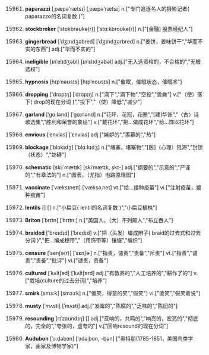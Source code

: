 15961. **paparazzi**
[ˌpæpə'rætsɪ]  [ˌpæpə'rætsɪ]
n.["专门追逐名人的摄影记者( paparazzo的名词复数 )"]  

15962. **stockbroker**
[ˈstɒkbrəʊkə(r)]  [ˈstɑ:kbroʊkə(r)]
n.["[金融] 股票经纪人"]  

15963. **gingerbread**
[ˈdʒɪndʒəbred]  [ˈdʒɪndʒərbred]
n.["姜饼，姜味饼干","华而不实的东西"]  adj.["华而不实的"]  

15964. **ineligible**
[ɪnˈelɪdʒəbl]  [ɪnˈɛlɪdʒəbəl]
adj.["无入选资格的，不合格的","无被选权"]  

15965. **hypnosis**
[hɪpˈnəʊsɪs]  [hɪpˈnoʊsɪs]
n.["催眠，催眠状态，催眠术"]  

15966. **dropping**
['drɒpɪŋ]  [ˈdrɑpɪŋ]
n.["滴下","滴下物","空投","兽粪"]  v.["（使）落下( drop的现在分词 )","投下","（使）降低","减少"]  

15967. **garland**
[ˈgɑ:lənd]  [ˈgɑ:rlənd]
n.["花环，花冠，花圈","[建]华饰","〈古〉诗歌选集","胜利和荣誉的象征"]  v.["戴花环","把…做成花环","给…饰以花环"]  

15968. **envious**
[ˈenviəs]  [ˈɛnviəs]
adj.["嫉妒的","羡慕的","热"]  

15969. **blockage**
[ˈblɒkɪdʒ]  [ˈblɑ:kɪdʒ]
n.["堵塞，堵塞物","[医]（心理）阻滞","封锁（状态）","妨碍"]  

15970. **schematic**
[ski:ˈmætɪk]  [skiˈmætɪk, skɪ-]
adj.["纲要的","示意的","严谨的","有章法的"]  n.["图表，（尤指）电路原理图"]  

15971. **vaccinate**
[ˈvæksɪneɪt]  [ˈvæksəˌnet]
vt.["给…接种疫苗"]  vi.["注射疫苗，接种疫苗"]  

15972. **lentils**
[]  []
n.["小扁豆( lentil的名词复数 )","小扁豆植株"]  

15973. **Briton**
[ˈbrɪtn]  [ˈbrɪtn:]
n.["英国人，（大）不列颠人","布立吞人"]  

15974. **braided**
['breɪdɪd]  [ˈbredɪd]
v.["把（头发）编成辫子( braid的过去式和过去分词 )","把…编成穗带","（用饰带等）镶缀","编织"]  

15975. **censure**
[ˈsenʃə(r)]  [ˈsɛnʃɚ]
n.["指责，谴责","责备","斥责"]  vt.["指责","谴责","责备","批评"]  vi.["谴责，责备"]  

15976. **cultured**
[ˈkʌltʃəd]  [ˈkʌltʃərd]
adj.["有教养的","人工培养的","耕作了的"]  v.["栽培(culture的过去分词)","培养"]  

15977. **smirk**
[smɜ:k]  [smɜ:rk]
n.["傻笑，得意的笑","假笑"]  vi.["傻笑","假笑着说"]  

15978. **musty**
[ˈmʌsti]  [ˈmʌsti]
adj.["发霉的","陈腐的","乏味的","陈旧的"]  

15979. **resounding**
[rɪˈzaʊndɪŋ]  []
adj.["反响的，共鸣的","响亮的，宏亮的","彻底的，完全的","夸张的，虚夸的"]  v.["回响resound的现在分词"]  

15980. **Audubon**
[ˈɔ:dəbɔn]  [ˈɔdəˌbɑn, -bən]
["奥特朋(1785-1851，美国鸟类学家，画家及博物学家)"]  

